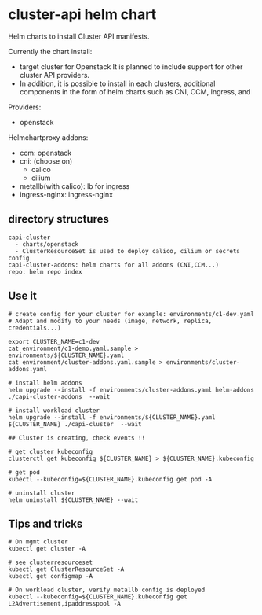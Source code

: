 # cluster-api helm chart

Helm charts to install Cluster API manifests.

Currently the chart install:
- target cluster for Openstack
It is planned to include support for other cluster API providers.
- In addition, it is possible to install in each clusters, additional components in the form
 of helm charts such as CNI, CCM, Ingress, and

Providers:
  - openstack

Helmchartproxy addons:
  - ccm: openstack
  - cni: (choose on)
    - calico
    - cilium
  - metallb(with calico): lb for ingress
  - ingress-nginx: ingress-nginx


## directory structures

```
capi-cluster
  - charts/openstack
  - ClusterResourceSet is used to deploy calico, cilium or secrets config
capi-cluster-addons: helm charts for all addons (CNI,CCM...)
repo: helm repo index
```

## Use it

```
# create config for your cluster for example: environments/c1-dev.yaml
# Adapt and modify to your needs (image, network, replica, credentials...)

export CLUSTER_NAME=c1-dev
cat environment/c1-demo.yaml.sample > environments/${CLUSTER_NAME}.yaml
cat environment/cluster-addons.yaml.sample > environments/cluster-addons.yaml

# install helm addons
helm upgrade --install -f environments/cluster-addons.yaml helm-addons ./capi-cluster-addons  --wait

# install workload cluster
helm upgrade --install -f environments/${CLUSTER_NAME}.yaml ${CLUSTER_NAME} ./capi-cluster  --wait

## Cluster is creating, check events !!

# get cluster kubeconfig
clusterctl get kubeconfig ${CLUSTER_NAME} > ${CLUSTER_NAME}.kubeconfig

# get pod
kubectl --kubeconfig=${CLUSTER_NAME}.kubeconfig get pod -A

# uninstall cluster
helm uninstall ${CLUSTER_NAME} --wait
```


## Tips and tricks

```
# On mgmt cluster
kubectl get cluster -A

# see clusterresourceset
kubectl get ClusterResourceSet -A
kubectl get configmap -A

# On workload cluster, verify metallb config is deployed
kubectl --kubeconfig=${CLUSTER_NAME}.kubeconfig get L2Advertisement,ipaddresspool -A
```
